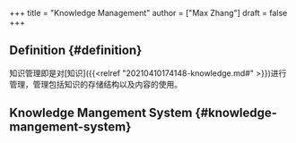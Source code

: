 +++
title = "Knowledge Management"
author = ["Max Zhang"]
draft = false
+++

## Definition {#definition}

知识管理即是对[知识]({{<relref "20210410174148-knowledge.md#" >}})进行管理，管理包括知识的存储结构以及内容的使用。


## Knowledge Mangement System {#knowledge-mangement-system}